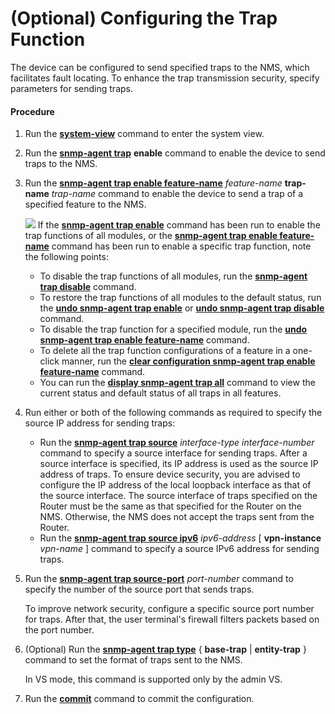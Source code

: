 (Optional) Configuring the Trap Function
========================================

The device can be configured to send specified traps to the NMS, which facilitates fault locating. To enhance the trap transmission security, specify parameters for sending traps.

#### Procedure

1. Run the [**system-view**](cmdqueryname=system-view) command to enter the system view.
2. Run the [**snmp-agent trap**](cmdqueryname=snmp-agent+trap) **enable** command to enable the device to send traps to the NMS.
3. Run the [**snmp-agent trap enable feature-name**](cmdqueryname=snmp-agent+trap+enable+feature-name) *feature-name* **trap-name** *trap-name* command to enable the device to send a trap of a specified feature to the NMS.
   
   ![](../../../../public_sys-resources/note_3.0-en-us.png) If the [**snmp-agent trap enable**](cmdqueryname=snmp-agent+trap+enable) command has been run to enable the trap functions of all modules, or the [**snmp-agent trap enable feature-name**](cmdqueryname=snmp-agent+trap+enable+feature-name) command has been run to enable a specific trap function, note the following points:
   * To disable the trap functions of all modules, run the [**snmp-agent trap disable**](cmdqueryname=snmp-agent+trap+disable) command.
   * To restore the trap functions of all modules to the default status, run the [**undo snmp-agent trap enable**](cmdqueryname=undo+snmp-agent+trap+enable) or [**undo snmp-agent trap disable**](cmdqueryname=undo+snmp-agent+trap+disable) command.
   * To disable the trap function for a specified module, run the [**undo snmp-agent trap enable feature-name**](cmdqueryname=undo+snmp-agent+trap+enable+feature-name) command.
   * To delete all the trap function configurations of a feature in a one-click manner, run the [**clear configuration snmp-agent trap enable feature-name**](cmdqueryname=clear+configuration+snmp-agent+trap+enable+feature-name) command.
   * You can run the [**display snmp-agent trap all**](cmdqueryname=display+snmp-agent+trap+all) command to view the current status and default status of all traps in all features.
4. Run either or both of the following commands as required to specify the source IP address for sending traps:
   
   
   * Run the [**snmp-agent trap source**](cmdqueryname=snmp-agent+trap+source) *interface-type* *interface-number* command to specify a source interface for sending traps. After a source interface is specified, its IP address is used as the source IP address of traps. To ensure device security, you are advised to configure the IP address of the local loopback interface as that of the source interface. The source interface of traps specified on the Router must be the same as that specified for the Router on the NMS. Otherwise, the NMS does not accept the traps sent from the Router.
   * Run the [**snmp-agent trap source ipv6**](cmdqueryname=snmp-agent+trap+source+ipv6) *ipv6-address* [ **vpn-instance** *vpn-name* ] command to specify a source IPv6 address for sending traps.
5. Run the [**snmp-agent trap source-port**](cmdqueryname=snmp-agent+trap+source-port) *port-number* command to specify the number of the source port that sends traps.
   
   
   
   To improve network security, configure a specific source port number for traps. After that, the user terminal's firewall filters packets based on the port number.
6. (Optional) Run the [**snmp-agent trap type**](cmdqueryname=snmp-agent+trap+type) { **base-trap** | **entity-trap** } command to set the format of traps sent to the NMS.
   
   
   
   In VS mode, this command is supported only by the admin VS.
7. Run the [**commit**](cmdqueryname=commit) command to commit the configuration.